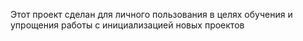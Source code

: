 Этот проект сделан для личного пользования в целях обучения и  упрощения работы с инициализацией новых проектов
